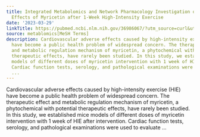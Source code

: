 ```yaml
---
title: Integrated Metabolomics and Network Pharmacology Investigation of Cardioprotective
  Effects of Myricetin after 1-Week High-Intensity Exercise
date: '2023-03-29'
linkTitle: https://pubmed.ncbi.nlm.nih.gov/36986067/?utm_source=curl&utm_medium=rss&utm_campaign=pubmed-2&utm_content=1Zkrxt7ktlCbHBXEV3v65xxSnkSWNsJ1A6Fq3gBniKhGfIUslK&fc=20210907212339&ff=20230330210616&v=2.17.9.post6+86293ac
source: metablomics[MeSH Terms]
description: Cardiovascular adverse effects caused by high-intensity exercise (HIE)
  have become a public health problem of widespread concern. The therapeutic effect
  and metabolic regulation mechanism of myricetin, a phytochemical with potential
  therapeutic effects, have rarely been studied. In this study, we established mice
  models of different doses of myricetin intervention with 1 week of HIE after intervention.
  Cardiac function tests, serology, and pathological examinations were used to evaluate
  ...
---
```

Cardiovascular adverse effects caused by high-intensity exercise (HIE) have become a public health problem of widespread concern. The therapeutic effect and metabolic regulation mechanism of myricetin, a phytochemical with potential therapeutic effects, have rarely been studied. In this study, we established mice models of different doses of myricetin intervention with 1 week of HIE after intervention. Cardiac function tests, serology, and pathological examinations were used to evaluate ...